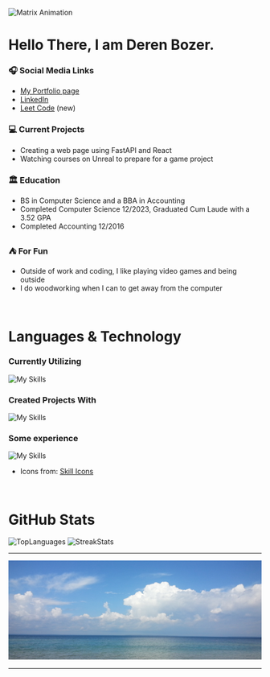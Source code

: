 <!--
![Junior Developer](https://raw.githubusercontent.com/DerenB/DerenB/main/Banner_Picture.jpg)
-->

![Matrix Animation](https://raw.githubusercontent.com/DerenB/DerenB/main/MatrixRectangleRegular.gif)

# Hello There, I am Deren Bozer.

### :headphones: Social Media Links

- [My Portfolio page](https://portfolio-dab.vercel.app/)
- [LinkedIn](https://www.linkedin.com/in/deren-bozer/)
- [Leet Code](https://leetcode.com/u/DabProgramming/) (new)

### :computer: Current Projects

- Creating a web page using FastAPI and React
- Watching courses on Unreal to prepare for a game project

### :classical_building: Education

- BS in Computer Science and a BBA in Accounting
- Completed Computer Science 12/2023, Graduated Cum Laude with a 3.52 GPA
- Completed Accounting 12/2016 

### :tent: For Fun

- Outside of work and coding, I like playing video games and being outside
- I do woodworking when I can to get away from the computer

<br>

# Languages & Technology 

### Currently Utilizing

![My Skills](https://skillicons.dev/icons?i=py,js,fastapi,react&perline=6)

### Created Projects With

![My Skills](https://skillicons.dev/icons?i=flask,cs,dotnet,swift,figma,java,php,mysql,mongodb,tailwind,bootstrap,vscode&perline=6)

### Some experience

![My Skills](https://skillicons.dev/icons?i=docker,django,cpp,c,sqlite,unity&perline=6)

- Icons from: [Skill Icons](https://skillicons.dev)

<br>

# GitHub Stats

<img alt="TopLanguages" width="500px" src="https://github-readme-stats.vercel.app/api/top-langs/?username=DerenB&layout=compact&langs_count=8"/>
<img alt="StreakStats" width="500px" src="https://github-readme-streak-stats.herokuapp.com/?user=DerenB"/>

---
![web Developer](https://raw.githubusercontent.com/DerenB/DerenB/main/Banner_Picture.jpg)

---

